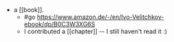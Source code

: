 - a [[book]].
  - #go https://www.amazon.de/-/en/Ivo-Velitchkov-ebook/dp/B0C3W3XG6S
  - I contributed a [[chapter]] -- I still haven't read it :)
